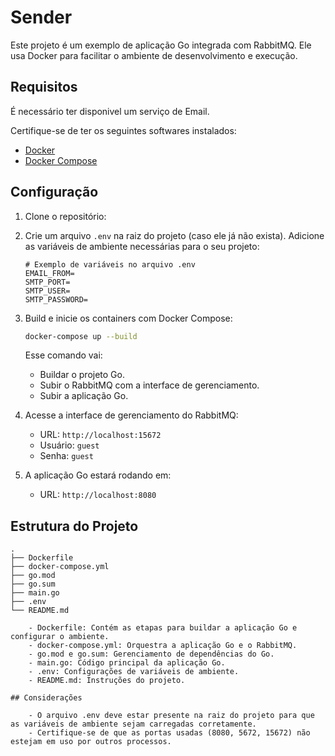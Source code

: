 # Sender

Este projeto é um exemplo de aplicação Go integrada com RabbitMQ. Ele usa Docker para facilitar o ambiente de desenvolvimento e execução.

## Requisitos

É necessário ter disponivel um serviço de Email. 

Certifique-se de ter os seguintes softwares instalados:

- [Docker](https://www.docker.com/get-started)
- [Docker Compose](https://docs.docker.com/compose/install/)

## Configuração

1. Clone o repositório:

2. Crie um arquivo `.env` na raiz do projeto (caso ele já não exista). Adicione as variáveis de ambiente necessárias para o seu projeto:

    ```dotenv
    # Exemplo de variáveis no arquivo .env
    EMAIL_FROM=
    SMTP_PORT=
    SMTP_USER=
    SMTP_PASSWORD=

    ```

3. Build e inicie os containers com Docker Compose:

    ```bash
    docker-compose up --build
    ```

   Esse comando vai:

   - Buildar o projeto Go.
   - Subir o RabbitMQ com a interface de gerenciamento.
   - Subir a aplicação Go.

4. Acesse a interface de gerenciamento do RabbitMQ:

    - URL: `http://localhost:15672`
    - Usuário: `guest`
    - Senha: `guest`

5. A aplicação Go estará rodando em:

    - URL: `http://localhost:8080`

## Estrutura do Projeto

```plaintext
.
├── Dockerfile
├── docker-compose.yml
├── go.mod
├── go.sum
├── main.go
├── .env
└── README.md

    - Dockerfile: Contém as etapas para buildar a aplicação Go e configurar o ambiente.
    - docker-compose.yml: Orquestra a aplicação Go e o RabbitMQ.
    - go.mod e go.sum: Gerenciamento de dependências do Go.
    - main.go: Código principal da aplicação Go.
    - .env: Configurações de variáveis de ambiente.
    - README.md: Instruções do projeto.

## Considerações

    - O arquivo .env deve estar presente na raiz do projeto para que as variáveis de ambiente sejam carregadas corretamente.
    - Certifique-se de que as portas usadas (8080, 5672, 15672) não estejam em uso por outros processos.